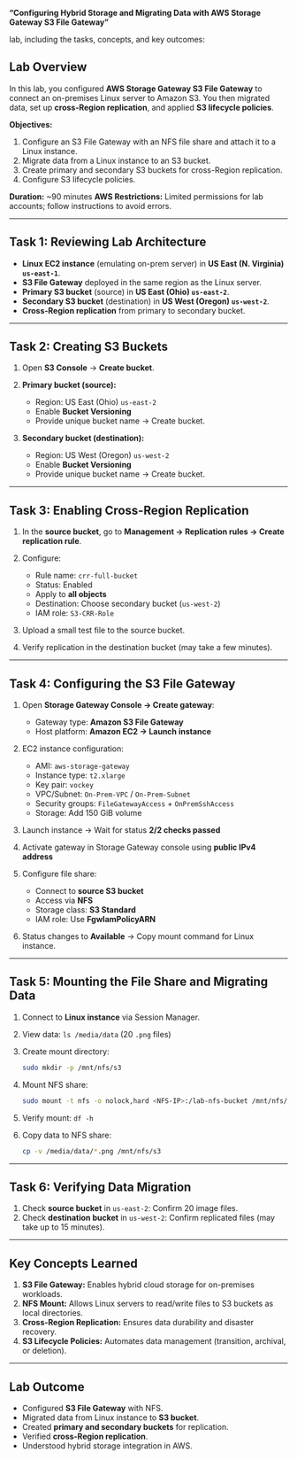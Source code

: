 **“Configuring Hybrid Storage and Migrating Data with AWS Storage Gateway S3 File Gateway”** 

lab, including the tasks, concepts, and key outcomes:



## **Lab Overview**

In this lab, you configured **AWS Storage Gateway S3 File Gateway** to connect an on-premises Linux server to Amazon S3. You then migrated data, set up **cross-Region replication**, and applied **S3 lifecycle policies**.

**Objectives:**

1. Configure an S3 File Gateway with an NFS file share and attach it to a Linux instance.
2. Migrate data from a Linux instance to an S3 bucket.
3. Create primary and secondary S3 buckets for cross-Region replication.
4. Configure S3 lifecycle policies.

**Duration:** ~90 minutes
**AWS Restrictions:** Limited permissions for lab accounts; follow instructions to avoid errors.

---

## **Task 1: Reviewing Lab Architecture**

* **Linux EC2 instance** (emulating on-prem server) in **US East (N. Virginia) `us-east-1`**.
* **S3 File Gateway** deployed in the same region as the Linux server.
* **Primary S3 bucket** (source) in **US East (Ohio) `us-east-2`**.
* **Secondary S3 bucket** (destination) in **US West (Oregon) `us-west-2`**.
* **Cross-Region replication** from primary to secondary bucket.

---

## **Task 2: Creating S3 Buckets**

1. Open **S3 Console** → **Create bucket**.
2. **Primary bucket (source):**

   * Region: US East (Ohio) `us-east-2`
   * Enable **Bucket Versioning**
   * Provide unique bucket name → Create bucket.
3. **Secondary bucket (destination):**

   * Region: US West (Oregon) `us-west-2`
   * Enable **Bucket Versioning**
   * Provide unique bucket name → Create bucket.

---

## **Task 3: Enabling Cross-Region Replication**

1. In the **source bucket**, go to **Management → Replication rules → Create replication rule**.
2. Configure:

   * Rule name: `crr-full-bucket`
   * Status: Enabled
   * Apply to **all objects**
   * Destination: Choose secondary bucket (`us-west-2`)
   * IAM role: `S3-CRR-Role`
3. Upload a small test file to the source bucket.
4. Verify replication in the destination bucket (may take a few minutes).

---

## **Task 4: Configuring the S3 File Gateway**

1. Open **Storage Gateway Console → Create gateway**:

   * Gateway type: **Amazon S3 File Gateway**
   * Host platform: **Amazon EC2 → Launch instance**
2. EC2 instance configuration:

   * AMI: `aws-storage-gateway`
   * Instance type: `t2.xlarge`
   * Key pair: `vockey`
   * VPC/Subnet: `On-Prem-VPC` / `On-Prem-Subnet`
   * Security groups: `FileGatewayAccess` + `OnPremSshAccess`
   * Storage: Add 150 GiB volume
3. Launch instance → Wait for status **2/2 checks passed**
4. Activate gateway in Storage Gateway console using **public IPv4 address**
5. Configure file share:

   * Connect to **source S3 bucket**
   * Access via **NFS**
   * Storage class: **S3 Standard**
   * IAM role: Use **FgwIamPolicyARN**
6. Status changes to **Available** → Copy mount command for Linux instance.

---

## **Task 5: Mounting the File Share and Migrating Data**

1. Connect to **Linux instance** via Session Manager.
2. View data: `ls /media/data` (20 `.png` files)
3. Create mount directory:

   ```bash
   sudo mkdir -p /mnt/nfs/s3
   ```
4. Mount NFS share:

   ```bash
   sudo mount -t nfs -o nolock,hard <NFS-IP>:/lab-nfs-bucket /mnt/nfs/s3
   ```
5. Verify mount: `df -h`
6. Copy data to NFS share:

   ```bash
   cp -v /media/data/*.png /mnt/nfs/s3
   ```

---

## **Task 6: Verifying Data Migration**

1. Check **source bucket** in `us-east-2`: Confirm 20 image files.
2. Check **destination bucket** in `us-west-2`: Confirm replicated files (may take up to 15 minutes).

---

## **Key Concepts Learned**

1. **S3 File Gateway:** Enables hybrid cloud storage for on-premises workloads.
2. **NFS Mount:** Allows Linux servers to read/write files to S3 buckets as local directories.
3. **Cross-Region Replication:** Ensures data durability and disaster recovery.
4. **S3 Lifecycle Policies:** Automates data management (transition, archival, or deletion).

---

## **Lab Outcome**

* Configured **S3 File Gateway** with NFS.
* Migrated data from Linux instance to **S3 bucket**.
* Created **primary and secondary buckets** for replication.
* Verified **cross-Region replication**.
* Understood hybrid storage integration in AWS.

